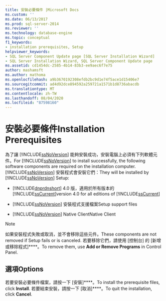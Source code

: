 ```yaml
---
title: 安裝必要條件 |Microsoft Docs
ms.custom: ''
ms.date: 06/13/2017
ms.prod: sql-server-2014
ms.reviewer: ''
ms.technology: database-engine
ms.topic: conceptual
f1_keywords:
- installation prerequisites, Setup
helpviewer_keywords:
- SQL Server Component Update page [SQL Server Installation Wizard]
- SQL Server Installation Wizard, SQL Server Component Update page
ms.assetid: cd1454dc-2585-4b14-83b3-ee9aec6f7e75
author: mashamsft
ms.author: mathoma
ms.openlocfilehash: a9b3670192308efdb2bc9d1e74f5ace1d15406e7
ms.sourcegitcommit: ad4d92dce894592a259721a1571b1d8736abacdb
ms.translationtype: MT
ms.contentlocale: zh-TW
ms.lasthandoff: 08/04/2020
ms.locfileid: "87598160"
---
```

# <a name="installation-prerequisites"></a><span data-ttu-id="6717c-102">安裝必要條件</span><span class="sxs-lookup"><span data-stu-id="6717c-102">Installation Prerequisites</span></span>
  <span data-ttu-id="6717c-103">為了讓 [!INCLUDE[ssNoVersion](../../includes/ssnoversion-md.md)] 能夠安裝成功，安裝電腦上必須有下列軟體元件。</span><span class="sxs-lookup"><span data-stu-id="6717c-103">For [!INCLUDE[ssNoVersion](../../includes/ssnoversion-md.md)] to install successfully, the following software components are required on the installation computer.</span></span> <span data-ttu-id="6717c-104">[!INCLUDE[ssNoVersion](../../includes/ssnoversion-md.md)] 安裝程式會安裝它們：</span><span class="sxs-lookup"><span data-stu-id="6717c-104">They will be installed by [!INCLUDE[ssNoVersion](../../includes/ssnoversion-md.md)] Setup:</span></span>  
  
-   [!INCLUDE[dnprdnshort](../../includes/dnprdnshort-md.md)] <span data-ttu-id="6717c-105">4.0 版，適用於所有版本的 [!INCLUDE[ssCurrent](../../includes/sscurrent-md.md)]</span><span class="sxs-lookup"><span data-stu-id="6717c-105">version 4.0 for all editions of [!INCLUDE[ssCurrent](../../includes/sscurrent-md.md)]</span></span>  
  
-   [!INCLUDE[ssNoVersion](../../includes/ssnoversion-md.md)] <span data-ttu-id="6717c-106">安裝程式支援檔案</span><span class="sxs-lookup"><span data-stu-id="6717c-106">Setup support files</span></span>  
  
-   [!INCLUDE[ssNoVersion](../../includes/ssnoversion-md.md)] <span data-ttu-id="6717c-107">Native Client</span><span class="sxs-lookup"><span data-stu-id="6717c-107">Native Client</span></span>  
  
> [!NOTE]  
>  <span data-ttu-id="6717c-108">如果安裝程式失敗或取消，並不會移除這些元件。</span><span class="sxs-lookup"><span data-stu-id="6717c-108">These components are not removed if Setup fails or is canceled.</span></span> <span data-ttu-id="6717c-109">若要移除它們，請使用 [控制台] 的 [新增或移除程式]\*\*\*\*。</span><span class="sxs-lookup"><span data-stu-id="6717c-109">To remove them, use **Add or Remove Programs** in Control Panel.</span></span>  
  
## <a name="options"></a><span data-ttu-id="6717c-110">選項</span><span class="sxs-lookup"><span data-stu-id="6717c-110">Options</span></span>  
 <span data-ttu-id="6717c-111">若要安裝必要條件檔案，請按一下 [安裝]\*\*\*\*。</span><span class="sxs-lookup"><span data-stu-id="6717c-111">To install the prerequisite files, click **Install**.</span></span> <span data-ttu-id="6717c-112">若要結束安裝，請按一下 [取消]\*\*\*\*。</span><span class="sxs-lookup"><span data-stu-id="6717c-112">To quit the installation, click **Cancel**.</span></span>  
  
  
